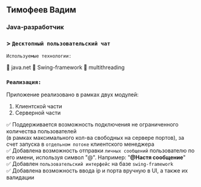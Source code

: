 ## Тимофеев Вадим

### Java-разработчик

### > `Десктопный пользовательский чат`

`Используемые технологии:`

📌 java.net
📌 Swing-framework
📌 multithreading

### `Реализация:`

Приложение реализовано в рамках двух модулей:
1) Клиентской части
2) Серверной части

✅ Поддерживается возможность подключения не ограниченного количества пользователей  
(в рамках максимального кол-ва свободных на сервере портов), за счет запуска в `отдельном потоке` клиентского менеджера  
✅ Добавлена возможность отправки `личных сообщений` пользователю по его имени, используя символ "@". 
Например: "**@Настя сообщение**"  
✅ Добавлен `пользовательский интерфейс` на базе `swing-framework`  
✅️ Добавлена возможность ввода ip и порта вручную в UI, а также их валидации

